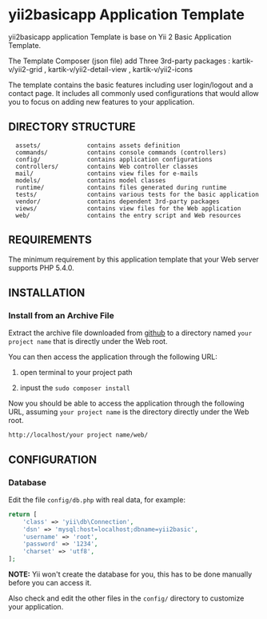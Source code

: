 yii2basicapp Application Template
================================

yii2basicapp  application Template is base on Yii 2 Basic Application Template.

The Template Composer (json file) add Three 3rd-party packages : kartik-v/yii2-grid , kartik-v/yii2-detail-view , kartik-v/yii2-icons

The template contains the basic features including user login/logout and a contact page.
It includes all commonly used configurations that would allow you to focus on adding new
features to your application.


DIRECTORY STRUCTURE
-------------------

      assets/             contains assets definition
      commands/           contains console commands (controllers)
      config/             contains application configurations
      controllers/        contains Web controller classes
      mail/               contains view files for e-mails
      models/             contains model classes
      runtime/            contains files generated during runtime
      tests/              contains various tests for the basic application
      vendor/             contains dependent 3rd-party packages
      views/              contains view files for the Web application
      web/                contains the entry script and Web resources



REQUIREMENTS
------------

The minimum requirement by this application template that your Web server supports PHP 5.4.0.


INSTALLATION
------------

### Install from an Archive File

Extract the archive file downloaded from [github](https://github.com/diablofong/yii2basicapp) to
a directory named `your project name` that is directly under the Web root.

You can then access the application through the following URL:

1. open terminal to your project path

2. inpust the `sudo composer install`

Now you should be able to access the application through the following URL, assuming `your project name` is the directory
directly under the Web root.

~~~
http://localhost/your project name/web/
~~~


CONFIGURATION
-------------

### Database

Edit the file `config/db.php` with real data, for example:

```php
return [
    'class' => 'yii\db\Connection',
    'dsn' => 'mysql:host=localhost;dbname=yii2basic',
    'username' => 'root',
    'password' => '1234',
    'charset' => 'utf8',
];
```

**NOTE:** Yii won't create the database for you, this has to be done manually before you can access it.

Also check and edit the other files in the `config/` directory to customize your application.
